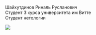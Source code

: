 Шайхутдинов Риналь Русланович 
<br>Студент 3 курса университета им Витте
<br>Студент нетологии

<img src= "https://disk.yandex.ru/i/3tHtgby-QdD4hQ">